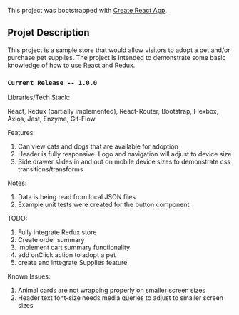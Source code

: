 This project was bootstrapped with [Create React App](https://github.com/facebook/create-react-app).

## Projet Description

This project is a sample store that would allow visitors to adopt a pet and/or purchase pet supplies.
The project is intended to demonstrate some basic knowledge of how to use React and Redux. 

### `Current Release -- 1.0.0`

Libraries/Tech Stack:

React, Redux (partially implemented), React-Router, Bootstrap, Flexbox,
Axios, Jest, Enzyme, Git-Flow

Features:

1) Can view cats and dogs that are available for adoption
2) Header is fully responsive. Logo and navigation will adjust to device size
3) Side drawer slides in and out on mobile device sizes to demonstrate css transitions/transforms


Notes:

1) Data is being read from local JSON files
2) Example unit tests were created for the button component

TODO:

1) Fully integrate Redux store
2) Create order summary
3) Implement cart summary functionality
3) add onClick action to adopt a pet
4) create and integrate Supplies feature
      
Known Issues:

1) Animal cards are not wrapping properly on smaller screen sizes
2) Header text font-size needs media queries to adjust to smaller screen sizes

